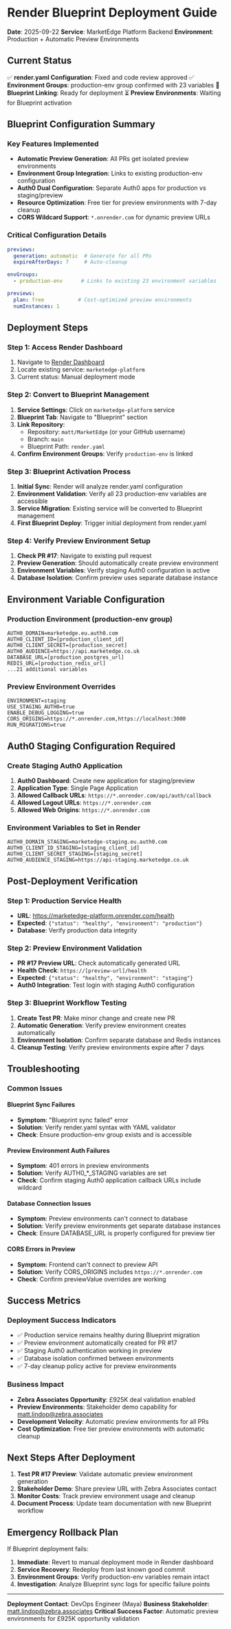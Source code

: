 # Render Blueprint Deployment Guide
**Date**: 2025-09-22
**Service**: MarketEdge Platform Backend
**Environment**: Production + Automatic Preview Environments

## Current Status
✅ **render.yaml Configuration**: Fixed and code review approved
✅ **Environment Groups**: production-env group confirmed with 23 variables
🔄 **Blueprint Linking**: Ready for deployment
⏳ **Preview Environments**: Waiting for Blueprint activation

## Blueprint Configuration Summary

### Key Features Implemented
- **Automatic Preview Generation**: All PRs get isolated preview environments
- **Environment Group Integration**: Links to existing production-env configuration
- **Auth0 Dual Configuration**: Separate Auth0 apps for production vs staging/preview
- **Resource Optimization**: Free tier for preview environments with 7-day cleanup
- **CORS Wildcard Support**: `*.onrender.com` for dynamic preview URLs

### Critical Configuration Details
```yaml
previews:
  generation: automatic  # Generate for all PRs
  expireAfterDays: 7     # Auto-cleanup

envGroups:
  - production-env      # Links to existing 23 environment variables

previews:
  plan: free           # Cost-optimized preview environments
  numInstances: 1
```

## Deployment Steps

### Step 1: Access Render Dashboard
1. Navigate to [Render Dashboard](https://dashboard.render.com)
2. Locate existing service: `marketedge-platform`
3. Current status: Manual deployment mode

### Step 2: Convert to Blueprint Management
1. **Service Settings**: Click on `marketedge-platform` service
2. **Blueprint Tab**: Navigate to "Blueprint" section
3. **Link Repository**:
   - Repository: `matt/MarketEdge` (or your GitHub username)
   - Branch: `main`
   - Blueprint Path: `render.yaml`
4. **Confirm Environment Groups**: Verify `production-env` is linked

### Step 3: Blueprint Activation Process
1. **Initial Sync**: Render will analyze render.yaml configuration
2. **Environment Validation**: Verify all 23 production-env variables are accessible
3. **Service Migration**: Existing service will be converted to Blueprint management
4. **First Blueprint Deploy**: Trigger initial deployment from render.yaml

### Step 4: Verify Preview Environment Setup
1. **Check PR #17**: Navigate to existing pull request
2. **Preview Generation**: Should automatically create preview environment
3. **Environment Variables**: Verify staging Auth0 configuration is active
4. **Database Isolation**: Confirm preview uses separate database instance

## Environment Variable Configuration

### Production Environment (production-env group)
```
AUTH0_DOMAIN=marketedge.eu.auth0.com
AUTH0_CLIENT_ID=[production_client_id]
AUTH0_CLIENT_SECRET=[production_secret]
AUTH0_AUDIENCE=https://api.marketedge.co.uk
DATABASE_URL=[production_postgres_url]
REDIS_URL=[production_redis_url]
...21 additional variables
```

### Preview Environment Overrides
```
ENVIRONMENT=staging
USE_STAGING_AUTH0=true
ENABLE_DEBUG_LOGGING=true
CORS_ORIGINS=https://*.onrender.com,https://localhost:3000
RUN_MIGRATIONS=true
```

## Auth0 Staging Configuration Required

### Create Staging Auth0 Application
1. **Auth0 Dashboard**: Create new application for staging/preview
2. **Application Type**: Single Page Application
3. **Allowed Callback URLs**: `https://*.onrender.com/api/auth/callback`
4. **Allowed Logout URLs**: `https://*.onrender.com`
5. **Allowed Web Origins**: `https://*.onrender.com`

### Environment Variables to Set in Render
```
AUTH0_DOMAIN_STAGING=marketedge-staging.eu.auth0.com
AUTH0_CLIENT_ID_STAGING=[staging_client_id]
AUTH0_CLIENT_SECRET_STAGING=[staging_secret]
AUTH0_AUDIENCE_STAGING=https://api-staging.marketedge.co.uk
```

## Post-Deployment Verification

### Step 1: Production Service Health
- **URL**: https://marketedge-platform.onrender.com/health
- **Expected**: `{"status": "healthy", "environment": "production"}`
- **Database**: Verify production data integrity

### Step 2: Preview Environment Validation
- **PR #17 Preview URL**: Check automatically generated URL
- **Health Check**: `https://[preview-url]/health`
- **Expected**: `{"status": "healthy", "environment": "staging"}`
- **Auth0 Integration**: Test login with staging Auth0 configuration

### Step 3: Blueprint Workflow Testing
1. **Create Test PR**: Make minor change and create new PR
2. **Automatic Generation**: Verify preview environment creates automatically
3. **Environment Isolation**: Confirm separate database and Redis instances
4. **Cleanup Testing**: Verify preview environments expire after 7 days

## Troubleshooting

### Common Issues

#### Blueprint Sync Failures
- **Symptom**: "Blueprint sync failed" error
- **Solution**: Verify render.yaml syntax with YAML validator
- **Check**: Ensure production-env group exists and is accessible

#### Preview Environment Auth Failures
- **Symptom**: 401 errors in preview environments
- **Solution**: Verify AUTH0_*_STAGING variables are set
- **Check**: Confirm staging Auth0 application callback URLs include wildcard

#### Database Connection Issues
- **Symptom**: Preview environments can't connect to database
- **Solution**: Verify preview environments get separate database instances
- **Check**: Ensure DATABASE_URL is properly configured for preview tier

#### CORS Errors in Preview
- **Symptom**: Frontend can't connect to preview API
- **Solution**: Verify CORS_ORIGINS includes `https://*.onrender.com`
- **Check**: Confirm previewValue overrides are working

## Success Metrics

### Deployment Success Indicators
- ✅ Production service remains healthy during Blueprint migration
- ✅ Preview environment automatically created for PR #17
- ✅ Staging Auth0 authentication working in preview
- ✅ Database isolation confirmed between environments
- ✅ 7-day cleanup policy active for preview environments

### Business Impact
- **Zebra Associates Opportunity**: £925K deal validation enabled
- **Preview Environments**: Stakeholder demo capability for matt.lindop@zebra.associates
- **Development Velocity**: Automatic preview environments for all PRs
- **Cost Optimization**: Free tier preview environments with automatic cleanup

## Next Steps After Deployment

1. **Test PR #17 Preview**: Validate automatic preview environment generation
2. **Stakeholder Demo**: Share preview URL with Zebra Associates contact
3. **Monitor Costs**: Track preview environment usage and cleanup
4. **Document Process**: Update team documentation with new Blueprint workflow

## Emergency Rollback Plan

If Blueprint deployment fails:
1. **Immediate**: Revert to manual deployment mode in Render dashboard
2. **Service Recovery**: Redeploy from last known good commit
3. **Environment Groups**: Verify production-env variables remain intact
4. **Investigation**: Analyze Blueprint sync logs for specific failure points

---

**Deployment Contact**: DevOps Engineer (Maya)
**Business Stakeholder**: matt.lindop@zebra.associates
**Critical Success Factor**: Automatic preview environments for £925K opportunity validation